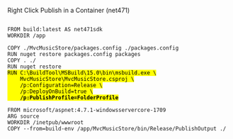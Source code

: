Right Click Publish in a Container (net471)
<pre class="stretch"><code class="Dockerfile" data-trim data-noescape>
FROM build:latest AS net471sdk
WORKDIR /app

COPY ./MvcMusicStore/packages.config ./packages.config
RUN nuget restore packages.config packages
COPY . ./
RUN nuget restore
<mark>RUN C:\BuildTool\MSBuild\15.0\bin\msbuild.exe \
    MvcMusicStore\MvcMusicStore.csproj \
    /p:Configuration=Release \
    /p:DeployOnBuild=true \
    <b>/p:PublishProfile=FolderProfile</b></mark>

FROM microsoft/aspnet:4.7.1-windowsservercore-1709
ARG source
WORKDIR /inetpub/wwwroot
COPY --from=build-env /app/MvcMusicStore/bin/Release/PublishOutput ./
</code></pre>